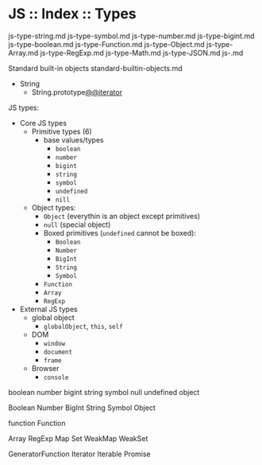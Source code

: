 # JS :: Index :: Types

js-type-string.md
js-type-symbol.md
js-type-number.md
js-type-bigint.md
js-type-boolean.md
js-type-Function.md
js-type-Object.md
js-type-Array.md
js-type-RegExp.md
js-type-Math.md
js-type-JSON.md
js-.md

Standard built-in objects
standard-builtin-objects.md
- String
  - String.prototype[@@iterator]()


JS types:
- Core JS types
  - Primitive types (6)
    - base values/types
      - `boolean`
      - `number`
      - `bigint`
      - `string`
      - `symbol`
      - `undefined`
      - `nill`
  - Object types:
    - `Object` (everythin is an object except primitives)
    - `null` (special object)
    - Boxed primitives (`undefined` cannot be boxed):
      - `Boolean`
      - `Number`
      - `BigInt`
      - `String`
      - `Symbol`
    - `Function`
    - `Array`
    - `RegExp`
- External JS types
  - global object
    - `globalObject`, `this`, `self`
  - DOM
    - `window`
    - `document`
    - `frame`
  - Browser
    - `console`

boolean
number
bigint
string
symbol
null
undefined
object

Boolean
Number
BigInt
String
Symbol
Object

function
Function

Array
RegExp
Map
Set
WeakMap
WeakSet

GeneratorFunction
Iterator
Iterable
Promise
